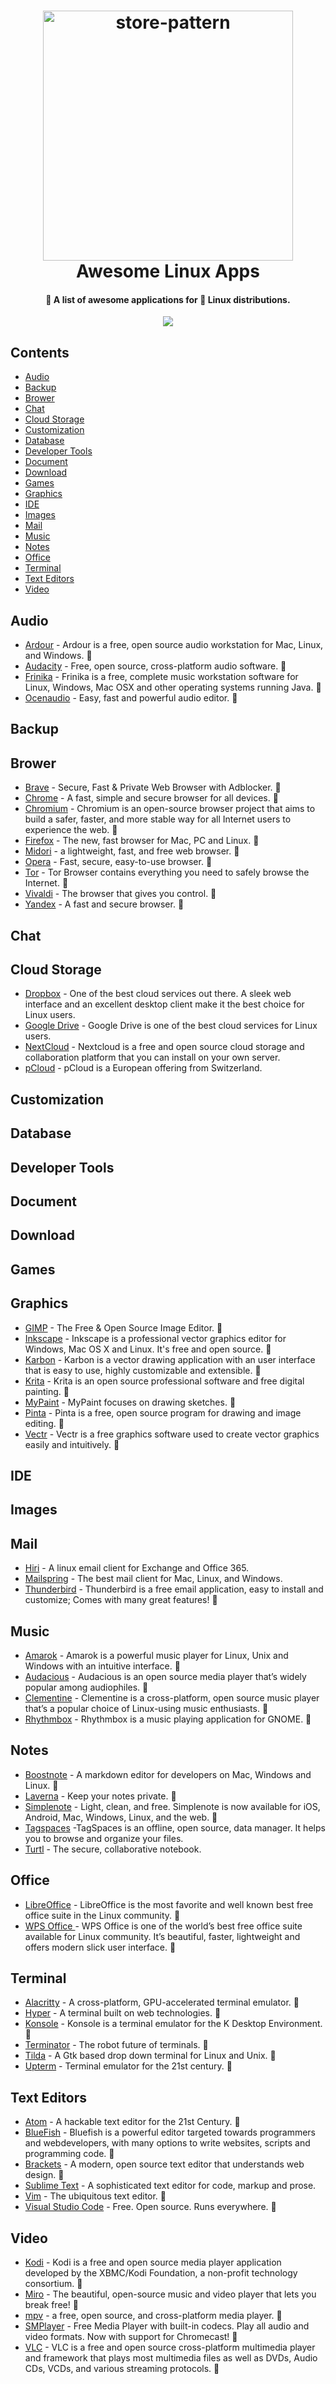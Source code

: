 <h1 align="center">
  <a href="https://github.com/jade28/awesome-linux-apps">
    <img alt="store-pattern" src="https://user-images.githubusercontent.com/34389409/50555555-b76c4d00-0d00-11e9-9c88-044c4ff10d6f.png" width="400">
  </a>
  <br>Awesome Linux Apps<br>
</h1>

<h4 align="center">
  🚀 A list of awesome applications for 🐧 Linux distributions.
</h4>
<p align="center">
  <a href="https://github.com/jade28/awesome-linux-apps">
    <img src="https://img.shields.io/badge/contributions-welcome-orange.svg"/>
  </a>
</p>  

## Contents

- [Audio](#audio)
- [Backup](#backup)
- [Brower](#brower)
- [Chat](#chat)
- [Cloud Storage](#cloud-storage)
- [Customization](#customization)
- [Database](#database)
- [Developer Tools](#developer-tools)
- [Document](#document)
- [Download](#download)
- [Games](#games)
- [Graphics](#graphics)
- [IDE](#ide)
- [Images](#images)
- [Mail](#mail)
- [Music](#music)
- [Notes](#notes)
- [Office](#office)
- [Terminal](#terminal)
- [Text Editors](#text-editors)
- [Video](#video)

## Audio

- [Ardour](https://ardour.org/) - Ardour is a free, open source audio workstation for Mac, Linux, and Windows. 👏
- [Audacity](https://www.audacityteam.org/) - Free, open source, cross-platform audio software. 👏
- [Frinika](http://www.frinika.com/) - Frinika is a free, complete music workstation software for Linux, Windows, Mac OSX and other operating systems running Java. 👏
- [Ocenaudio](http://www.ocenaudio.com/) - Easy, fast and powerful audio editor. 👏

## Backup

## Brower

- [Brave](https://brave.com/) - Secure, Fast & Private Web Browser with Adblocker. 👏
- [Chrome](https://www.google.com/chrome/) - A fast, simple and secure browser for all devices. 👏
- [Chromium](http://www.chromium.org/) - Chromium is an open-source browser project that aims to build a safer, faster, and more stable way for all Internet users to experience the web. 👏
- [Firefox](https://www.mozilla.org/en-US/firefox/) - The new, fast browser for Mac, PC and Linux. 👏
- [Midori](https://www.midori-browser.org/) - a lightweight, fast, and free web browser. 👏
- [Opera](https://www.opera.com) - Fast, secure, easy-to-use browser. 👏
- [Tor](https://www.torproject.org/projects/torbrowser.html.en) - Tor Browser contains everything you need to safely browse the Internet. 👏
- [Vivaldi](https://vivaldi.com) - The browser that gives you control. 👏
- [Yandex](https://browser.yandex.com/) - A fast and secure browser. 👏

## Chat

## Cloud Storage

- [Dropbox](https://www.dropbox.com) - One of the best cloud services out there. A sleek web interface and an excellent desktop client make it the best choice for Linux users.
- [Google Drive](https://drive.google.com) - Google Drive is one of the best cloud services for Linux users.
- [NextCloud](https://nextcloud.com) - Nextcloud is a free and open source cloud storage and collaboration platform that you can install on your own server.
- [pCloud](https://www.pcloud.com) - pCloud is a European offering from Switzerland.

## Customization

## Database

## Developer Tools

## Document

## Download

## Games

## Graphics

- [GIMP](https://www.gimp.org/) - The Free & Open Source Image Editor. 👏
- [Inkscape](https://inkscape.org/) - Inkscape is a professional vector graphics editor for Windows, Mac OS X and Linux. It's free and open source. 👏
- [Karbon](https://www.calligra.org/karbon/) - Karbon is a vector drawing application with an user interface that is easy to use, highly customizable and extensible. 👏
- [Krita](https://krita.org/) - Krita is an open source professional software and free digital painting. 👏
- [MyPaint](http://mypaint.org/) - MyPaint focuses on drawing sketches. 👏
- [Pinta](https://pinta-project.com/pintaproject/pinta/) - Pinta is a free, open source program for drawing and image editing. 👏
- [Vectr](https://vectr.com/) - Vectr is a free graphics software used to create vector graphics easily and intuitively. 👏

## IDE

## Images

## Mail

- [Hiri](https://www.hiri.com/) - A linux email client for Exchange and Office 365.
- [Mailspring](https://getmailspring.com/) - The best mail client for Mac, Linux, and Windows.
- [Thunderbird](https://www.thunderbird.net) - Thunderbird is a free email application, easy to install and customize; Comes with many great features! 👏

## Music

- [Amarok](https://amarok.kde.org/) - Amarok is a powerful music player for Linux, Unix and Windows with an intuitive interface. 👏
- [Audacious](https://audacious-media-player.org/) - Audacious is an open source media player that’s widely popular among audiophiles. 👏
- [Clementine](https://www.clementine-player.org/) - Clementine is a cross-platform, open source music player that’s a popular choice of Linux-using music enthusiasts. 👏
- [Rhythmbox](https://wiki.gnome.org/Apps/Rhythmbox) - Rhythmbox is a music playing application for GNOME. 👏

## Notes

- [Boostnote](https://boostnote.io/) - A markdown editor for developers on Mac, Windows and Linux. 👏
- [Laverna](https://laverna.cc/) - Keep your notes private. 👏
- [Simplenote](https://simplenote.com/) - Light, clean, and free. Simplenote is now available for iOS, Android, Mac, Windows, Linux, and the web. 👏
- [Tagspaces](https://www.tagspaces.org/) -TagSpaces is an offline, open source, data manager. 
It helps you to browse and organize your files.
- [Turtl](https://turtlapp.com/) - The secure, collaborative notebook.

## Office

- [LibreOffice](https://www.libreoffice.org/) - LibreOffice is the most favorite and well known best free office suite in the Linux community. 👏
- [WPS Office ](http://wps-community.org/) - WPS Office is one of the world’s best free office suite available for Linux community. It’s beautiful, faster, lightweight and offers modern slick user interface. 👏

## Terminal

- [Alacritty](https://github.com/jwilm/alacritty) - A cross-platform, GPU-accelerated terminal emulator. 👏
- [Hyper](https://github.com/zeit/hyper) - A terminal built on web technologies. 👏
- [Konsole](https://konsole.kde.org/) - Konsole is a terminal emulator for the K Desktop Environment. 👏
- [Terminator](https://gnometerminator.blogspot.com/p/introduction.html) - The robot future of terminals. 👏
- [Tilda](https://github.com/lanoxx/tilda) - A Gtk based drop down terminal for Linux and Unix. 👏
- [Upterm](https://github.com/railsware/upterm) - Terminal emulator for the 21st century. 👏

## Text Editors

- [Atom](https://atom.io/) - A hackable text editor for the 21st Century. 👏
- [BlueFish](http://bluefish.openoffice.nl/index.html) - Bluefish is a powerful editor targeted towards programmers and webdevelopers, with many options to write websites, scripts and programming code. 👏
- [Brackets](http://brackets.io/) - A modern, open source text editor that understands web design. 👏
- [Sublime Text](https://www.sublimetext.com/) - A sophisticated text editor for code, markup and prose.
- [Vim](https://vim8.org/) - The ubiquitous text editor. 👏
- [Visual Studio Code](https://code.visualstudio.com/) - Free. Open source. Runs everywhere. 👏

## Video

- [Kodi](https://kodi.tv/) - Kodi is a free and open source media player application developed by the XBMC/Kodi Foundation, a non-profit technology consortium. 👏
- [Miro](http://www.getmiro.com/) - The beautiful, open-source music and video player that lets you break free! 👏
- [mpv](https://mpv.io/) - a free, open source, and cross-platform media player. 👏
- [SMPlayer](https://www.smplayer.info/) - Free Media Player with built-in codecs. Play all audio and video formats. Now with support for Chromecast! 👏
- [VLC](http://www.videolan.org/vlc/index.html) - VLC is a free and open source cross-platform multimedia player and framework that plays most multimedia files as well as DVDs, Audio CDs, VCDs, and various streaming protocols. 👏
